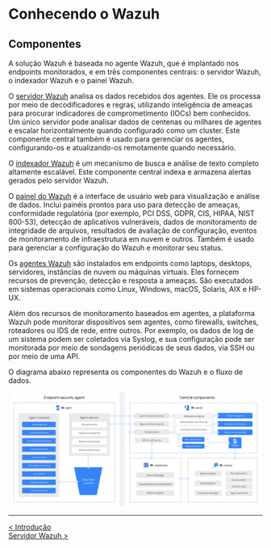 # Conhecendo o Wazuh

## Componentes

A solução Wazuh é baseada no agente Wazuh, que é implantado nos endpoints monitorados, e em três componentes centrais: o servidor Wazuh, o indexador Wazuh e o painel Wazuh.

O [servidor Wazuh](Wazuh_Server.md) analisa os dados recebidos dos agentes. Ele os processa por meio de decodificadores e regras, utilizando inteligência de ameaças para procurar indicadores de comprometimento (IOCs) bem conhecidos. Um único servidor pode analisar dados de centenas ou milhares de agentes e escalar horizontalmente quando configurado como um cluster. Este componente central também é usado para gerenciar os agentes, configurando-os e atualizando-os remotamente quando necessário.

O [indexador Wazuh](Wazuh_Indexer.md) é um mecanismo de busca e análise de texto completo altamente escalável. Este componente central indexa e armazena alertas gerados pelo servidor Wazuh.

O [painel do Wazuh](Wazuh_Dashboard.md) é a interface de usuário web para visualização e análise de dados. Inclui painéis prontos para uso para detecção de ameaças, conformidade regulatória (por exemplo, PCI DSS, GDPR, CIS, HIPAA, NIST 800-53), detecção de aplicativos vulneráveis, dados de monitoramento de integridade de arquivos, resultados de avaliação de configuração, eventos de monitoramento de infraestrutura em nuvem e outros. Também é usado para gerenciar a configuração do Wazuh e monitorar seu status.

Os [agentes Wazuh](Wazuh_Agent.md) são instalados em endpoints como laptops, desktops, servidores, instâncias de nuvem ou máquinas virtuais. Eles fornecem recursos de prevenção, detecção e resposta a ameaças. São executados em sistemas operacionais como Linux, Windows, macOS, Solaris, AIX e HP-UX.

Além dos recursos de monitoramento baseados em agentes, a plataforma Wazuh pode monitorar dispositivos sem agentes, como firewalls, switches, roteadores ou IDS de rede, entre outros. Por exemplo, os dados de log de um sistema podem ser coletados via Syslog, e sua configuração pode ser monitorada por meio de sondagens periódicas de seus dados, via SSH ou por meio de uma API.

O diagrama abaixo representa os componentes do Wazuh e o fluxo de dados.

![wazuh-components-and-data-flow1](Images/wazuh-components-and-data-flow1.png)

___
[< Introdução](README.md)  
[Servidor Wazuh >](Wazuh_Server.md)
